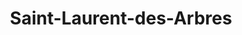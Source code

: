 ---
title: Saint-Laurent-des-Arbres
url: /saint-laurent-des-arbres/
latitude: 44.059
longitude: 4.713
---